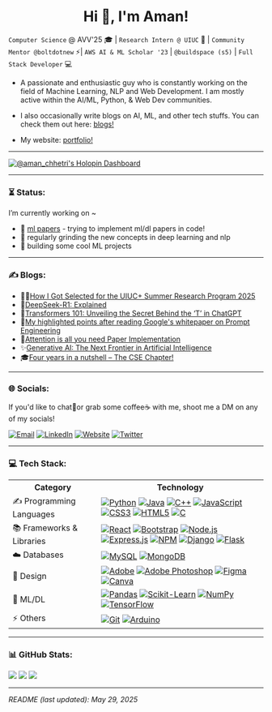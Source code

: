 
<h1 align="center">Hi 👋, I'm Aman!</h1>
<!-- <h3 align="center">Computer Science @AVV'25 🎓 | Machine Learning 🤖 | Full Stack Dev 💻 | CTF Player 🎮</h3> -->

<!--`Computer Science` @ AVV'25 🎓 | `Machine Learning` 🤖 | `Full Stack Developer` 💻 | `CTF Player` 🎮 -->

`Computer Science` @ AVV'25 🎓 | `Research Intern @ UIUC` 🤖 | `Community Mentor @boltdotnew` ⚡| `AWS AI & ML Scholar '23` | `@buildspace (s5)` | `Full Stack Developer` 💻 


* A passionate and enthusiastic guy who is constantly working on the field of Machine Learning, NLP and Web Development. I am mostly active within the AI/ML, Python, & Web Dev communities.

* I also occasionally write blogs on AI, ML, and other tech stuffs. You can check them out here: [blogs!](https://amanchhetry.bearblog.dev/)

* My website: [portfolio!](https://amankshetri.com.np/)

<!-- * Former Mentor of Cognizance Amrita (tech club): Guided 100+ students at Cognizance, hosted CTF competitions, and organized numerous events while monitoring the Cyber Security Domain for a year. -->

---
[![@aman_chhetri's Holopin Dashboard](https://holopin.me/aman_chhetri)](https://holopin.io/@aman_chhetri)

<!-- <p align="center"> <img src="https://komarev.com/ghpvc/?username=iamamanchhetri&label=Profile%20views&color=0e75b6&style=flat" alt="iamamanchhetri" /> </p> -->

---
### ⏳ Status:
I’m currently working on ~
* 🌱 [ml papers](https://github.com/aman-chhetri/ml-papers) - trying to implement ml/dl papers in code!
* 🌱 regularly grinding the new concepts in deep learning and nlp<br>
* 🌱 building some cool ML projects<br>


---
### ✍️ Blogs:
* 🧑‍💻[How I Got Selected for the UIUC+ Summer Research Program 2025](https://amanchhetry.bearblog.dev/uiuc-internship/)
* 🐋[DeepSeek-R1: Explained](https://amanchhetry.bearblog.dev/deepseek/)
* 🤖[Transformers 101: Unveiling the Secret Behind the ‘T’ in ChatGPT](https://amanchhetry.bearblog.dev/ai_transformers/)
* 📌[My highlighted points after reading Google's whitepaper on Prompt Engineering](https://x.com/iamamanchhetri/status/1920718929338466305)
* 📝[Attention is all you need Paper Implementation](https://amanchhetry.bearblog.dev/attentionpaper/)
* ✨[Generative AI: The Next Frontier in Artificial Intelligence](https://amanchhetry.bearblog.dev/generative-ai/)
* 🎓[Four years in a nutshell – The CSE Chapter!](https://amanchhetry.bearblog.dev/btech4years/)


---
### 🌐 Socials:
If you'd like to chat💬or grab some coffee☕ with me, shoot me a DM on any of my socials!


[![Email](https://img.shields.io/badge/Gmail-D14836?style=for-the-badge&logo=gmail&logoColor=white)](mailto:chhetryaman3@gmail.com)
[![LinkedIn](https://img.shields.io/badge/linkedin-%230077B5.svg?style=for-the-badge&logo=linkedin&logoColor=white)](https://www.linkedin.com/in/amankshetri/) 
[![Website](https://img.shields.io/badge/Website-000000?style=for-the-badge&logo=About.me&logoColor=white)](https://amankshetri.com.np/)
[![Twitter](https://img.shields.io/badge/Twitter-%231DA1F2.svg?style=for-the-badge&logo=Twitter&logoColor=white)](https://x.com/iamamanchhetri) 

---
### 💻 Tech Stack:

<table>
    <tr>
        <th>Category</th>
        <th>Technology</th>
    </tr>
    <tr>
        <td>✍ Programming Languages</td>
        <td>
          <a href="https://www.python.org"><img
                    src="https://img.shields.io/badge/python-3670A0?style=for-the-badge&amp;logo=python&amp;logoColor=ffdd54"
                    alt="Python" /></a>
           <a href="https://www.java.com/en/"><img
                    src="https://img.shields.io/badge/java-%23ED8B00.svg?style=for-the-badge&logo=openjdk&logoColor=white"
                    alt="Java" /></a>
          <a href="https://www.w3schools.com/cpp/"><img
                    src="https://img.shields.io/badge/c++-%2300599C.svg?style=for-the-badge&amp;logo=c%2B%2B&amp;logoColor=white"
                    alt="C++" /></a>
          <a href="https://www.javascript.com/"><img
                    src="https://img.shields.io/badge/javascript-%23323330.svg?style=for-the-badge&amp;logo=javascript&amp;logoColor=%23F7DF1E"
                    alt="JavaScript" /></a>
          <a href="https://www.css3.com/"><img
                    src="https://img.shields.io/badge/css3-%231572B6.svg?style=for-the-badge&amp;logo=css3&amp;logoColor=white"
                    alt="CSS3" /></a>
           <a href="https://html5.org/"><img
                    src="https://img.shields.io/badge/html5-%23E34F26.svg?style=for-the-badge&amp;logo=html5&amp;logoColor=white"
                    alt="HTML5" /></a>
            <a href="https://www.cprogramming.com/"><img
                    src="https://img.shields.io/badge/c-%2300599C.svg?style=for-the-badge&amp;logo=c&amp;logoColor=white"
                    alt="C" /></a>
        </td>
    </tr>
    <tr>
        <td>📚 Frameworks & Libraries</td>
        <td>
          <a href="https://react.dev/"><img
                    src="https://img.shields.io/badge/react-%2320232a.svg?style=for-the-badge&logo=react&logoColor=%2361DAFB"
                    alt="React" /></a>
          <a href="https://getbootstrap.com/"><img
                    src="https://img.shields.io/badge/bootstrap-%238511FA.svg?style=for-the-badge&logo=bootstrap&logoColor=white"
                    alt="Bootstrap" /></a>
           <a href="https://nodejs.org/en"><img
                    src="https://img.shields.io/badge/Node.js-43853D?style=for-the-badge&logo=node.js&logoColor=white"
                    alt="Node.js" /></a>
          <a href="https://expressjs.com/"><img
                    src="https://img.shields.io/badge/express.js-%23404d59.svg?style=for-the-badge&logo=express&logoColor=%2361DAFB"
                    alt="Express.js" /></a>
          <a href="https://www.npmjs.com/"><img
                    src="https://img.shields.io/badge/NPM-%23CB3837.svg?style=for-the-badge&logo=npm&logoColor=white"
                    alt="NPM" /></a>
            <a href="https://www.djangoproject.com/"><img
                    src="https://img.shields.io/badge/django-%23092E20.svg?style=for-the-badge&amp;logo=django&amp;logoColor=white"
                    alt="Django" /></a>
            <a href="https://flask.palletsprojects.com/en/2.2.x/"><img
                    src="https://img.shields.io/badge/flask-%23000.svg?style=for-the-badge&amp;logo=flask&amp;logoColor=white"
                    alt="Flask" /></a>
        </td>
    </tr>
    <tr>
        <td>☁️ Databases</td>
        <td>
            <a href="https://www.mysql.com/"><img
                    src="https://img.shields.io/badge/mysql-%2300f.svg?style=for-the-badge&amp;logo=mysql&amp;logoColor=white"
                    alt="MySQL" /></a>
          <a href="https://www.mongodb.com/"><img
                    src="https://img.shields.io/badge/MongoDB-%234ea94b.svg?style=for-the-badge&logo=mongodb&logoColor=white"
                    alt="MongoDB" /></a>
        </td>
    </tr>
    <tr>
        <td>🎨 Design</td>
        <td>
          <a href="https://www.adobe.com/"><img
                    src="https://img.shields.io/badge/adobe-%23FF0000.svg?style=for-the-badge&logo=adobe&logoColor=white"
                    alt="Adobe" /></a>
            <a href="https://www.adobe.com/products/photoshop.html"><img
                    src="https://img.shields.io/badge/adobephotoshop-%2331A8FF.svg?style=for-the-badge&amp;logo=adobephotoshop&amp;logoColor=white"
                    alt="Adobe Photoshop" /></a>
            <a href="https://www.figma.com/"><img
                    src="https://img.shields.io/badge/figma-%23F24E1E.svg?style=for-the-badge&amp;logo=figma&amp;logoColor=white"
                    alt="Figma" /></a>
            <a href="https://www.canva.com/"><img
                    src="https://img.shields.io/badge/Canva-%2300C4CC.svg?style=for-the-badge&amp;logo=Canva&amp;logoColor=white"
                    alt="Canva" /></a>
        </td>
    </tr>
    <tr>
        <td>🤖 ML/DL</td>
        <td>
            <a href="https://pandas.pydata.org/"><img
                    src="https://img.shields.io/badge/pandas-%23150458.svg?style=for-the-badge&amp;logo=pandas&amp;logoColor=white"
                    alt="Pandas" /></a>
           <a href="https://scikit-learn.org/stable/"><img
                    src="https://img.shields.io/badge/scikit--learn-%23F7931E.svg?style=for-the-badge&logo=scikit-learn&logoColor=white"
                    alt="Scikit-Learn" /></a>
            <a href="https://numpy.org/"><img
                    src="https://img.shields.io/badge/numpy-%23013243.svg?style=for-the-badge&amp;logo=numpy&amp;logoColor=white"
                    alt="NumPy" /></a>         
          <a href="https://www.tensorflow.org/"><img
                    src="https://img.shields.io/badge/TensorFlow-%23FF6F00.svg?style=for-the-badge&logo=TensorFlow&logoColor=white"
                    alt="TensorFlow" /></a>
        </td>
    </tr>
  <!-- <tr>
        <td>☁️ Hosting Platform</td>
        <td>
            <a href="https://pages.github.com/"><img
                    src="https://img.shields.io/badge/github%20pages-121013?style=for-the-badge&logo=github&logoColor=white"
                    alt="Github Pages" /></a>
            <a href="https://vercel.com/"><img
                    src="https://img.shields.io/badge/vercel-%23000000.svg?style=for-the-badge&logo=vercel&logoColor=white"
                    alt="Vercel" /></a>
          <a href="https://www.cloudflare.com/"><img
                    src="https://img.shields.io/badge/Cloudflare-F38020?style=for-the-badge&logo=Cloudflare&logoColor=white"
                    alt="Cloud Flare" /></a>
          <a href="https://www.netlify.com/"><img
                    src="https://img.shields.io/badge/netlify-%23000000.svg?style=for-the-badge&logo=netlify&logoColor=#00C7B7"
                    alt="Netlify" /></a>
        </td>
    </tr> -->
  <!-- <tr>
        <td>💻 IDEs/Editors</td>
        <td>
            <a href="https://code.visualstudio.com/"><img
                    src="https://img.shields.io/badge/Visual%20Studio%20Code-0078d7.svg?style=for-the-badge&logo=visual-studio-code&logoColor=white"
                    alt="Visual Studio Code" /></a>
            <a href="https://replit.com/"><img
                    src="https://img.shields.io/badge/Replit-DD1200?style=for-the-badge&logo=Replit&logoColor=white"
                    alt="Replit" /></a>
           <a href="https://codepen.io/"><img
                    src="https://img.shields.io/badge/CodePen-white?style=for-the-badge&logo=codepen&logoColor=black"
                    alt="CodePen" /></a>
          <a href="https://jupyter.org/"><img
                    src="https://img.shields.io/badge/jupyter-%23FA0F00.svg?style=for-the-badge&logo=jupyter&logoColor=white"
                    alt="Jupyter Notebook" /></a>
        </td>
    </tr> -->
  <!-- <tr>
        <td>🎛️ Operating System</td>
        <td>
            <a href="https://www.microsoft.com/en-us/windows?r=1"><img
                    src="https://img.shields.io/badge/Windows-0078D6?style=for-the-badge&logo=windows&logoColor=white"
                    alt="Windows" /></a>
          <a href="https://ubuntu.com/"><img
                    src="https://img.shields.io/badge/Ubuntu-E95420?style=for-the-badge&logo=ubuntu&logoColor=white"
                    alt="Ubuntu" /></a>
            <a href="https://www.kali.org/"><img
                    src="https://img.shields.io/badge/Kali-268BEE?style=for-the-badge&logo=kalilinux&logoColor=white"
                    alt="Kali" /></a>
        </td>
    </tr> -->
  <tr>
        <td>⚡ Others</td>
        <td>
          <a href="https://git-scm.com/"><img
                    src="https://img.shields.io/badge/git-%23F05033.svg?style=for-the-badge&logo=git&logoColor=white"
                    alt="Git" /></a>
            <a href="https://www.arduino.cc/"><img
                    src="https://img.shields.io/badge/-Arduino-00979D?style=for-the-badge&logo=Arduino&logoColor=white"
                    alt="Arduino" /></a>
    </tr>
</table>

---
### 📊 GitHub Stats:
![](https://github-readme-stats.vercel.app/api?username=aman-chhetri&theme=dark&hide_border=false&include_all_commits=false&count_private=false) 
![](https://github-readme-streak-stats.herokuapp.com/?user=aman-chhetri&theme=dark&hide_border=false)
![](https://github-readme-stats.vercel.app/api/top-langs/?username=aman-chhetri&theme=dark&hide_border=false&include_all_commits=false&count_private=false&layout=compact)

<!-- ### ✍️ Random Dev Quotes
![](https://quotes-github-readme.vercel.app/api?type=horizontal&theme=radical)

---
[![](https://visitcount.itsvg.in/api?id=aman-chhetri&icon=0&color=0)](https://visitcount.itsvg.in) -->

---
_README (last updated): May 29, 2025_
